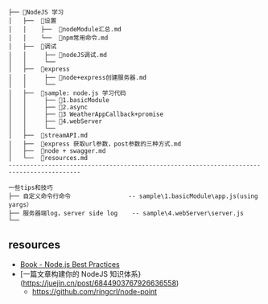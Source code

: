 ```
├── 📂NodeJS 学习
│   ├──  📂设置
│   │    ├──  📄nodeModule汇总.md
│   │    └──  📄npm常用命令.md
│   ├──  📂调试
│   │     ├── 📄nodeJS调试.md
│   │     └──    
│   ├──  📂express
│   │     ├── 📄node+express创建服务器.md
│   │     └──  
│   ├──  📂sample: node.js 学习代码
│   │     ├── 📄1.basicModule
│   │     ├── 📄2.async
│   │     ├── 📄3 WeatherAppCallback+promise
│   │     ├── 📄4.webServer
│   │     └── 
│   ├──  📄streamAPI.md
│   ├──  📄express 获取url参数，post参数的三种方式.md
│   ├──  📄node + swagger.md
│   └──  📄resources.md
------------------------------------------------------------------------------------------

一些tips和技巧 
├── 自定义命令行命令                -- sample\1.basicModule\app.js(using yargs）
├── 服务器端log，server side log    -- sample\4.webServer\server.js
└──
```

## resources

- [Book - Node.js Best Practices](https://github.com/goldbergyoni/nodebestpractices/tree/master)
- [一篇文章构建你的 NodeJS 知识体系}(https://juejin.cn/post/6844903767926636558)
  - https://github.com/ringcrl/node-point
